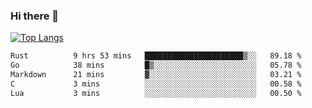 ### Hi there 👋

<!--
**3Xpl0it3r/3Xpl0it3r** is a ✨ _special_ ✨ repository because its `README.md` (this file) appears on your GitHub profile.

Here are some ideas to get you started:

- 🔭 I’m currently working on ...
- 🌱 I’m currently learning ...
- 👯 I’m looking to collaborate on ...
- 🤔 I’m looking for help with ...
- 💬 Ask me about ...
- 📫 How to reach me: ...
- 😄 Pronouns: ...
- ⚡ Fun fact: ...
-->


[![Top Langs](https://github-readme-stats.vercel.app/api/top-langs/?username=3Xpl0it3r&layout=compact)](https://github.com/3Xpl0it3r/3Xpl0it3r)

<!--START_SECTION:waka-->

```txt
Rust          9 hrs 53 mins   ██████████████████████▒░░   89.18 %
Go            38 mins         █▒░░░░░░░░░░░░░░░░░░░░░░░   05.78 %
Markdown      21 mins         ▓░░░░░░░░░░░░░░░░░░░░░░░░   03.21 %
C             3 mins          ░░░░░░░░░░░░░░░░░░░░░░░░░   00.58 %
Lua           3 mins          ░░░░░░░░░░░░░░░░░░░░░░░░░   00.50 %
```

<!--END_SECTION:waka-->
